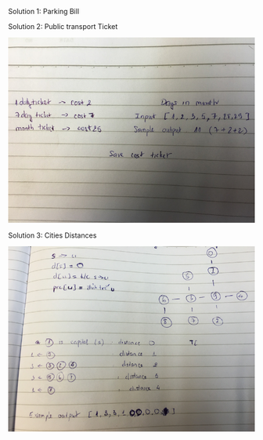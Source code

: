 Solution 1: Parking Bill

Solution 2: Public transport Ticket

![solution2](https://raw.githubusercontent.com/GameStar4Kid/ParkingBill_PublicTransport_Cities_Distance/master/solution2.jpg)

Solution 3: Cities Distances

![solution3](https://raw.githubusercontent.com/GameStar4Kid/ParkingBill_PublicTransport_Cities_Distance/master/screenshot.png)
